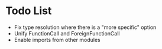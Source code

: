 # Todo List
* Fix type resolution where there is a "more specific" option
* Unify FunctionCall and ForeignFunctionCall
* Enable imports from other modules
